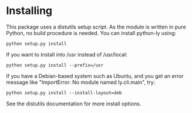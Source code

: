 Installing
==========

This package uses a distutils setup script. As the module is written in pure
Python, no build procedure is needed. You can install python-ly using:

    python setup.py install


If you want to install into /usr instead of /usr/local:

    python setup.py install --prefix=/usr


If you have a Debian-based system such as Ubuntu, and you get an error
message like "ImportError: No module named ly.cli.main", try:

    python setup.py install --install-layout=deb


See the distutils documentation for more install options.

